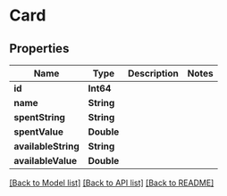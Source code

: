 # Card

## Properties
Name | Type | Description | Notes
------------ | ------------- | ------------- | -------------
**id** | **Int64** |  | 
**name** | **String** |  | 
**spentString** | **String** |  | 
**spentValue** | **Double** |  | 
**availableString** | **String** |  | 
**availableValue** | **Double** |  | 

[[Back to Model list]](../README.md#documentation-for-models) [[Back to API list]](../README.md#documentation-for-api-endpoints) [[Back to README]](../README.md)



